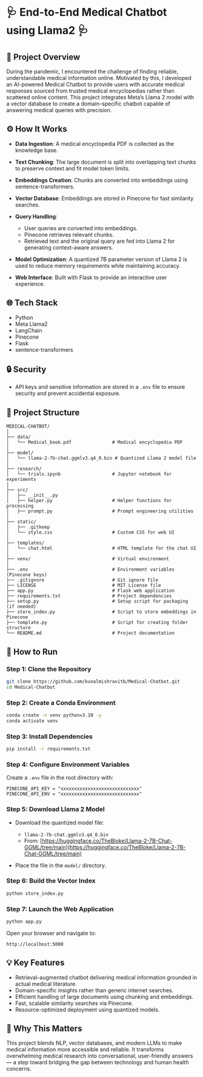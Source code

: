 # 🩺 End-to-End Medical Chatbot using Llama2 🩺

## 📖 Project Overview

During the pandemic, I encountered the challenge of finding reliable, understandable medical information online. Motivated by this, I developed an AI-powered Medical Chatbot to provide users with accurate medical responses sourced from trusted medical encyclopedias rather than scattered online content. This project integrates Meta’s Llama 2 model with a vector database to create a domain-specific chatbot capable of answering medical queries with precision.

## ⚙️ How It Works

* **Data Ingestion**: A medical encyclopedia PDF is collected as the knowledge base.
* **Text Chunking**: The large document is split into overlapping text chunks to preserve context and fit model token limits.
* **Embeddings Creation**: Chunks are converted into embeddings using sentence-transformers.
* **Vector Database**: Embeddings are stored in Pinecone for fast similarity searches.
* **Query Handling**:

  * User queries are converted into embeddings.
  * Pinecone retrieves relevant chunks.
  * Retrieved text and the original query are fed into Llama 2 for generating context-aware answers.
* **Model Optimization**: A quantized 7B parameter version of Llama 2 is used to reduce memory requirements while maintaining accuracy.
* **Web Interface**: Built with Flask to provide an interactive user experience.

## 🌐 Tech Stack

* Python
* Meta Llama2
* LangChain
* Pinecone
* Flask
* sentence-transformers

## 🔒 Security

* API keys and sensitive information are stored in a `.env` file to ensure security and prevent accidental exposure.

## 📁 Project Structure

```
MEDICAL-CHATBOT/
│
├── data/
│   └── Medical_book.pdf               # Medical encyclopedia PDF
│
├── model/
│   └── llama-2-7b-chat.ggmlv3.q4_0.bin # Quantized Llama 2 model file
│
├── research/
│   └── trials.ipynb                   # Jupyter notebook for experiments
│
├── src/
│   ├── __init__.py
│   ├── helper.py                      # Helper functions for processing
│   ├── prompt.py                      # Prompt engineering utilities
│
├── static/
│   ├── .gitkeep
│   └── style.css                      # Custom CSS for web UI
│
├── templates/
│   └── chat.html                      # HTML template for the chat UI
│
├── venv/                              # Virtual environment
│
├── .env                               # Environment variables (Pinecone keys)
├── .gitignore                         # Git ignore file
├── LICENSE                            # MIT License file
├── app.py                             # Flask web application
├── requirements.txt                   # Project dependencies
├── setup.py                           # Setup script for packaging (if needed)
├── store_index.py                     # Script to store embeddings in Pinecone
├── template.py                        # Script for creating folder structure
└── README.md                          # Project documentation
```

## 🚀 How to Run

### Step 1: Clone the Repository

```bash
git clone https://github.com/kunalmishravitb/Medical-Chatbot.git
cd Medical-Chatbot
```

### Step 2: Create a Conda Environment

```bash
conda create -n venv python=3.10 -y
conda activate venv
```

### Step 3: Install Dependencies

```bash
pip install -r requirements.txt
```

### Step 4: Configure Environment Variables

Create a `.env` file in the root directory with:

```
PINECONE_API_KEY = "xxxxxxxxxxxxxxxxxxxxxxxxxxxxx"
PINECONE_API_ENV = "xxxxxxxxxxxxxxxxxxxxxxxxxxxxx"
```

### Step 5: Download Llama 2 Model

* Download the quantized model file:

  * `llama-2-7b-chat.ggmlv3.q4_0.bin`
  * From: [https://huggingface.co/TheBloke/Llama-2-7B-Chat-GGML/tree/main](https://huggingface.co/TheBloke/Llama-2-7B-Chat-GGML/tree/main)
* Place the file in the `model/` directory.

### Step 6: Build the Vector Index

```bash
python store_index.py
```

### Step 7: Launch the Web Application

```bash
python app.py
```

Open your browser and navigate to:

```
http://localhost:5000
```

## 💡 Key Features

* Retrieval-augmented chatbot delivering medical information grounded in actual medical literature.
* Domain-specific insights rather than generic internet searches.
* Efficient handling of large documents using chunking and embeddings.
* Fast, scalable similarity searches via Pinecone.
* Resource-optimized deployment using quantized models.

## 🙌 Why This Matters

This project blends NLP, vector databases, and modern LLMs to make medical information more accessible and reliable. It transforms overwhelming medical research into conversational, user-friendly answers — a step toward bridging the gap between technology and human health concerns.
